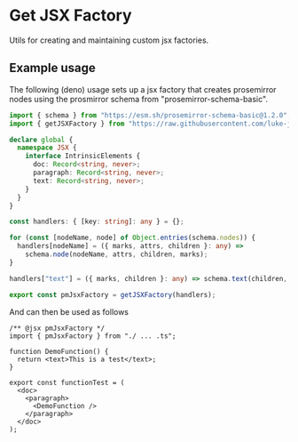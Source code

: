 # Get JSX Factory

Utils for creating and maintaining custom jsx factories.

## Example usage

The following (deno) usage sets up a jsx factory that creates prosemirror nodes
using the prosmirror schema from "prosemirror-schema-basic".

```ts
import { schema } from "https://esm.sh/prosemirror-schema-basic@1.2.0";
import { getJSXFactory } from "https://raw.githubusercontent.com/luke-john/get-jsx-factory/mod.ts";

declare global {
  namespace JSX {
    interface IntrinsicElements {
      doc: Record<string, never>;
      paragraph: Record<string, never>;
      text: Record<string, never>;
    }
  }
}

const handlers: { [key: string]: any } = {};

for (const [nodeName, node] of Object.entries(schema.nodes)) {
  handlers[nodeName] = ({ marks, attrs, children }: any) =>
    schema.node(nodeName, attrs, children, marks);
}

handlers["text"] = ({ marks, children }: any) => schema.text(children, marks);

export const pmJsxFactory = getJSXFactory(handlers);
```

And can then be used as follows

```tsx
/** @jsx pmJsxFactory */
import { pmJsxFactory } from "./ ... .ts";

function DemoFunction() {
  return <text>This is a test</text>;
}

export const functionTest = (
  <doc>
    <paragraph>
      <DemoFunction />
    </paragraph>
  </doc>
);
```
